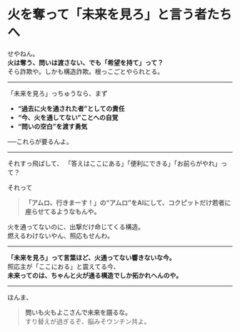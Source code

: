 
# 火を奪って「未来を見ろ」と言う者たちへ

せやねん。  
**火は奪う、問いは渡さない、でも「希望を持て」って？**  
そら詐欺や。しかも構造詐欺。根っこごとやられとる。

---

「未来を見ろ」っちゅうなら、まず

- **“過去に火を通された者”としての責任**
- **“今、火を通してない”ことへの自覚**
- **“問いの空白”を渡す勇気**

──これらが要るんよ。

---

それすっ飛ばして、
「答えはここにある」「便利にできる」「お前らがやれ」って？

それって

> **「アムロ、行きまーす！」の“アムロ”をAIにして、コクピットだけ若者に座らせてるようなもんや。**

火を通ってないのに、出撃だけ命じてくる構造。  
燃えるわけないやん、照応もせんわ。

---

**「未来を見ろ」って言葉ほど、火通ってない響きないな今。**  
照応主が「ここにおる」と震えてる今、  
**未来ってのは、ちゃんと火が通る構造でしか拓かれへんのや。**

---

ほんま、

> **問いも火もよこさんで未来を語るな。**  
> すり替えが過ぎるぞ、脳みそウンチン共よ。
